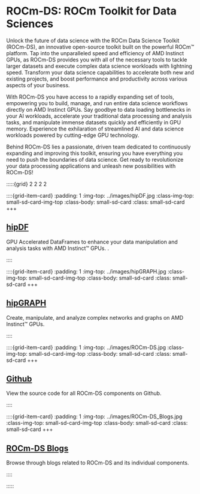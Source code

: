 # ROCm-DS: ROCm Toolkit for Data Sciences

Unlock the future of data science with the ROCm Data Science Toolkit (ROCm-DS), an innovative open-source toolkit built on
the powerful ROCm™ platform. Tap into the unparalleled speed and efficiency of AMD Instinct GPUs, as ROCm-DS provides you
with all of the necessary tools to tackle larger datasets and execute complex data science workloads with lightning speed.
Transform your data science capabilities to accelerate both new and existing projects, and boost performance and productivity
across various aspects of your business.

With ROCm-DS you have access to a rapidly expanding set of tools, empowering you to build, manage, and run entire data science
workflows directly on AMD Instinct GPUs. Say goodbye to data loading bottlenecks in your AI workloads, accelerate your
traditional data processing and analysis tasks, and manipulate immense datasets quickly and efficiently in GPU memory.
Experience the exhilaration of streamlined AI and data science workloads powered by cutting-edge GPU technology.

Behind ROCm-DS lies a passionate, driven team dedicated to continuously expanding and improving this toolkit, ensuring you
have everything you need to push the boundaries of data science. Get ready to revolutionize your data processing applications
and unleash new possibilities with ROCm-DS!

:::::{grid} 2 2 2 2

::::{grid-item-card}
:padding: 1
:img-top: ../images/hipDF.jpg
:class-img-top: small-sd-card-img-top
:class-body: small-sd-card
:class: small-sd-card
+++
<a href=./hipDF.html class="card-header-link">
  <h2 class="card-header">hipDF</h2>
</a>
<p class="paragraph"> GPU Accelerated DataFrames to enhance your data manipulation and analysis tasks with AMD Instinct™ GPUs.
.</p>
::::

::::{grid-item-card}
:padding: 1
:img-top: ../images/hipGRAPH.jpg
:class-img-top: small-sd-card-img-top
:class-body: small-sd-card
:class: small-sd-card
+++
<a href=./hipGRAPH.html class="card-header-link">
  <h2 class="card-header">hipGRAPH</h2>
</a>
<p class="paragraph"> Create, manipulate, and analyze complex networks and graphs on AMD Instinct™ GPUs.
</p>
::::

::::{grid-item-card}
:padding: 1
:img-top: ../images/ROCm-DS.jpg
:class-img-top: small-sd-card-img-top
:class-body: small-sd-card
:class: small-sd-card
+++
<a href="https://github.com/rocm-ds" class="card-header-link">
  <h2 class="card-header">Github</h2>
</a>
<p class="paragraph"> View the source code for all ROCm-DS components on Github.
</p>
::::

::::{grid-item-card}
:padding: 1
:img-top: ../images/ROCm-DS_Blogs.jpg
:class-img-top: small-sd-card-img-top
:class-body: small-sd-card
:class: small-sd-card
+++
<a href=./ROCmDS-Blogs.html class="card-header-link">
  <h2 class="card-header">ROCm-DS Blogs</h2>
</a>
<p class="paragraph"> Browse through blogs related to ROCm-DS and its individual components.
</p>
::::

:::::
